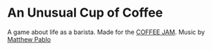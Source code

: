 # An Unusual Cup of Coffee

A game about life as a barista. Made for the [COFFEE JAM](https://itch.io/jam/coffee-jam). Music by [Matthew Pablo](https://opengameart.org/content/trouble-makers-coolriff-jazz)